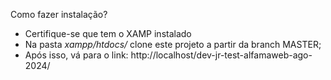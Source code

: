 Como fazer instalação?
 - Certifique-se que tem o XAMP instalado
 - Na pasta _xampp/htdocs/_ clone este projeto a partir da branch MASTER;
 - Após isso, vá para o link: http://localhost/dev-jr-test-alfamaweb-ago-2024/
